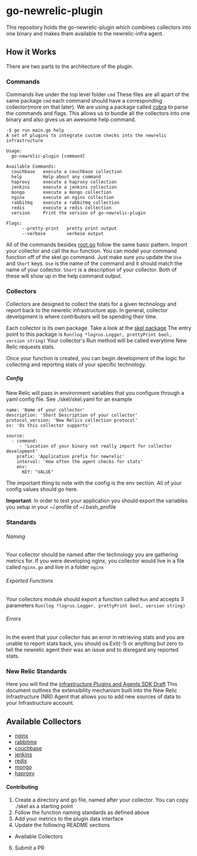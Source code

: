 # go-newrelic-plugin

This repository holds the go-newrelic-plugin which combines collectors into one binary and makes them available to the newrelic-infra agent.

## How it Works

There are two parts to the architecture of the plugin.

### Commands
Commands live under the top level folder `cmd` These files are all apart of the same package `cmd` each command should have a corresponding collector(more on that later). We are using a package called  [cobra](https://github.com/spf13/cobra) to parse the commands and flags. This allows us to bundle all the collectors into one binary and also gives us an awesome help command.


```
-$ go run main.go help
A set of plugins to integrate custom checks into the newrelic infrastructure

Usage:
  go-newrelic-plugin [command]

Available Commands:
  couchbase   execute a couchbase collection
  help        Help about any command
  haproxy     execute a haproxy collection
  jenkins     execute a jenkins collection
  mongo       execute a mongo collection
  nginx       execute an nginx collection
  rabbitmq    execute a rabbitmq collection
  redis       execute a redis collection
  version     Print the version of go-newrelic-plugin

Flags:
      --pretty-print   pretty print output
      --verbose        verbose output
```

All of the commands besides [root.go](cmd/root.go) follow the same basic pattern. Import your collector and call the `Run` function. You can model your command function off of the skel.go command. Just make sure you update the `Use` and `Short` keys. `Use` is the name of the command and it should match the name of your collector. `Short` is a description of your collector. Both of these will show up in the help command output.

### Collectors

Collectors are designed to collect the stats for a given technology and report back to the newrelic infrastructure app. In general, collector development is where contributors will be spending their time.

Each collector is its own package. Take a look at the [skel package](skel/skel.go) The entry point to this package is `Run(log *logrus.Logger, prettyPrint bool, version string)`
Your collector's Run method will be called everytime New Relic requests stats.

Once your function is created, you can begin development of the logic for collecting and reporting stats of your specific technology.

##### Config
New Relic will pass in environment variables that you configure through a yaml config file. See ./skel/skel.yaml for an example
```
name: 'Name of your collector'
description: 'Short Description of your collector'
protocol_version: 'New Relics collection protocol'
os: 'Os this collector supports'

source:
  - command:
     - 'Location of your binary not really import for collector development'
    prefix: 'Application prefix for newrelic'
    interval: 'How often the agent checks for stats'
    env:
      KEY: "VALUE"
```
The important thing to note with the config is the env section. All of your config values should go here.

**Important**: In order to test your application you should export the variables you setup in your ~/.profile of ~/.bash_profile

### Standards

###### Naming
Your collector should be named after the technology you are gathering metrics for. If you were developing nginx, you collector would live in a file called `nginx.go` and live in a folder `nginx`

###### Exported Functions
Your collectors module should export a function called `Run` and accepts 3 parameters `Run(log *logrus.Logger, prettyPrint bool, version string)`

###### Errors
In the event that your collector has an error in retrieving stats and you are unable to report stats back, you should os.Exit(-1) or anything but zero to tell the newrelic agent their was an issue and to disregard any reported stats.

### New Relic Standards
Here you will find the [infrastructure Plugins and Agents SDK Draft](https://confluence.gannett.com/download/attachments/215789690/vs00190_Summary_Plan_Description_VS00190_SPD.pdf.pdf?api=v2)
This document outlines the extensibility mechanism built into the New Relic Infrastructure (NRI) Agent that allows you to add new sources of data to your Infrastructure account.


## Available Collectors
* [nginx](nginx/nginx.go)
* [rabbitmq](rabbitmq/rabbitmq.go)
* [couchbase](couchbase/couchbase.go)
* [jenkins](jenkins/jenkins.go)
* [redis](redis/redis.go)
* [mongo](mongo/mongo.go)
* [haproxy](haproxy/haproxy.go)

#### Contributing

1. Create a directory and go file, named after your collector. You can copy ./skel as a starting point
2. Follow the function naming standards as defined above
3. Add your metrics to the plugin data interface
5. Update the following README sections
  - Available Collectors
6. Submit a PR
